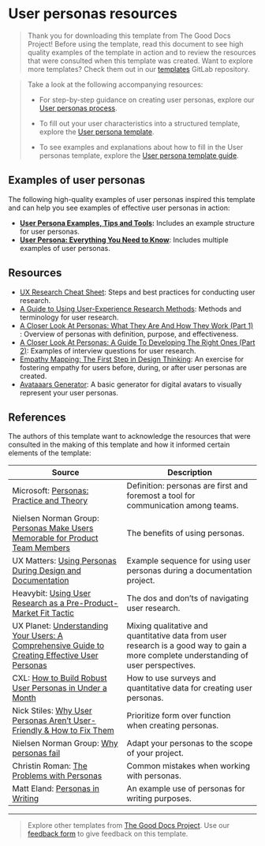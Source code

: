 # User personas resources

> Thank you for downloading this template from The Good Docs Project! Before using the template, read this document to see high quality examples of the template in action and to review the resources that were consulted when this template was created. Want to explore more templates? Check them out in our [templates](https://gitlab.com/tgdp/templates) GitLab repository.

> Take a look at the following accompanying resources:
>
> * For step-by-step guidance on creating user personas, explore our [User personas process](user-personas-process.md).
>
> * To fill out your user characteristics into a structured template, explore the [User persona template](user-personas-template.md).
>
> * To see examples and explanations about how to fill in the User personas template, explore the [User persona template guide](user-personas-guide.md).

## Examples of user personas

The following high-quality examples of user personas inspired this template and can help you see examples of effective user personas in action:

* **[User Persona Examples, Tips and Tools](https://www.konrad.com/research/user-persona):** Includes an example structure for user personas.
* **[User Persona: Everything You Need to Know](https://www.wowmakers.com/blog/user-persona/)**: Includes multiple examples of user personas.

## Resources

* [UX Research Cheat Sheet](https://www.nngroup.com/articles/ux-research-cheat-sheet/): Steps and best practices for conducting user research.
* [A Guide to Using User-Experience Research Methods](https://www.nngroup.com/articles/guide-ux-research-methods/): Methods and terminology for user research.
* [A Closer Look At Personas: What They Are And How They Work (Part 1)](https://www.smashingmagazine.com/2014/08/a-closer-look-at-personas-part-1/) : Overview of personas with definition, purpose, and effectiveness.
* [A Closer Look At Personas: A Guide To Developing The Right Ones (Part 2)](https://www.smashingmagazine.com/2014/08/a-closer-look-at-personas-part-2/): Examples of interview questions for user research.
* [Empathy Mapping: The First Step in Design Thinking](https://www.nngroup.com/articles/empathy-mapping/): An exercise for fostering empathy for users before, during, or after user personas are created.
* [Avataaars Generator](https://getavataaars.com/): A basic generator for digital avatars to visually represent your user personas.

## References

The authors of this template want to acknowledge the resources that were consulted in the making of this template and how it informed certain elements of the template:

| Source        | Description  |
|---------------|--------------|
| Microsoft: [Personas: Practice and Theory](https://www.microsoft.com/en-us/research/wp-content/uploads/2017/03/pruitt-grudinold.pdf) | Definition: personas are first and foremost a tool for communication among teams. |
| Nielsen Norman Group: [Personas Make Users Memorable for Product Team Members](https://www.nngroup.com/articles/persona/) | The benefits of using personas.|
| UX Matters: [Using Personas During Design and Documentation](https://www.uxmatters.com/mt/archives/2010/10/using-personas-during-design-and-documentation.php) | Example sequence for using user personas during a documentation project. |
| Heavybit: [Using User Research as a Pre-Product-Market Fit Tactic](https://www.heavybit.com/library/article/user-research-product-market-fit-tactic/) | The dos and don’ts of navigating user research. |
| UX Planet: [Understanding Your Users: A Comprehensive Guide to Creating Effective User Personas](https://uxplanet.org/understanding-your-users-a-comprehensive-guide-to-creating-effective-user-personas-b3f347113749) | Mixing qualitative and quantitative data from user research is a good way to gain a more complete understanding of user perspectives. |
| CXL: [How to Build Robust User Personas in Under a Month](https://cxl.com/blog/user-personas/) | How to use surveys and quantitative data for creating user personas. |
| Nick Stiles: [Why User Personas Aren’t User-Friendly & How to Fix Them](https://medium.com/design-ibm/why-user-personas-arent-user-friendly-how-to-fix-them-33d27d392d60#:~:text=Without%20them%2C%20%E2%80%9Cthe%20user%E2%80%9D,needs%2C%20goals%2C%20and%20motivations) | Prioritize form over function when creating personas. |
| Nielsen Norman Group: [Why personas fail](https://www.nngroup.com/articles/why-personas-fail/)| Adapt your personas to the scope of your project. |
| Christin Roman: [The Problems with Personas](https://medium.com/typecode/the-problem-with-personas-b6734a08d37a) | Common mistakes when working with personas. |
| Matt Eland: [Personas in Writing](https://dev.to/integerman/personas-in-writing-1mk8) | An example use of personas for writing purposes. |

---

> Explore other templates from [The Good Docs Project](https://gitlab.com/tgdp/templates). Use our [feedback form](https://thegooddocsproject.dev/feedback/?template=Persona%20resources) to give feedback on this template.
